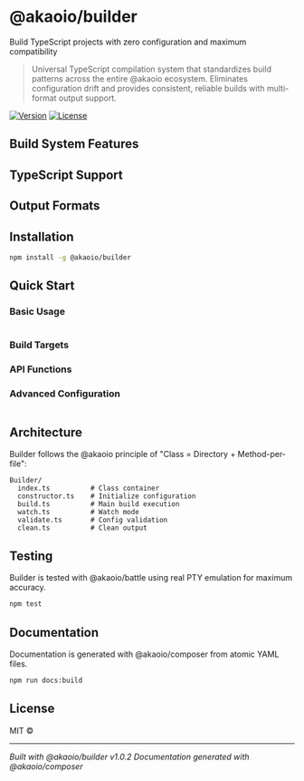 # @akaoio/builder

Build TypeScript projects with zero configuration and maximum compatibility

> Universal TypeScript compilation system that standardizes build patterns across the entire @akaoio ecosystem. Eliminates configuration drift and provides consistent, reliable builds with multi-format output support.

[![Version](https://img.shields.io/npm/v/@akaoio/builder.svg)](https://www.npmjs.com/package/@akaoio/builder)
[![License](https://img.shields.io/npm/l/@akaoio/builder.svg)](https://github.com/akaoio/builder/blob/main/LICENSE)

## Build System Features



## TypeScript Support



## Output Formats



## Installation

```bash
npm install -g @akaoio/builder
```

## Quick Start

### Basic Usage

```bash

```

### Build Targets



### API Functions



### Advanced Configuration

```javascript

```

## Architecture

Builder follows the @akaoio principle of "Class = Directory + Method-per-file":

```
Builder/
  index.ts          # Class container
  constructor.ts    # Initialize configuration
  build.ts          # Main build execution
  watch.ts          # Watch mode
  validate.ts       # Config validation
  clean.ts          # Clean output
```

## Testing

Builder is tested with @akaoio/battle using real PTY emulation for maximum accuracy.

```bash
npm test
```

## Documentation

Documentation is generated with @akaoio/composer from atomic YAML files.

```bash
npm run docs:build
```

## License

MIT © 

---

*Built with @akaoio/builder v1.0.2*
*Documentation generated with @akaoio/composer*